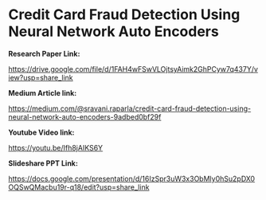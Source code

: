 # Credit Card Fraud Detection Using Neural Network Auto Encoders


**Research Paper Link:**

https://drive.google.com/file/d/1FAH4wFSwVLOjtsyAimk2GhPCyw7q437Y/view?usp=share_link

**Medium Article link:**

https://medium.com/@sravani.raparla/credit-card-fraud-detection-using-neural-network-auto-encoders-9adbed0bf29f

**Youtube Video link:**

https://youtu.be/Ifh8jAIKS6Y

**Slideshare PPT Link:**

https://docs.google.com/presentation/d/16IzSpr3uW3x3ObMly0hSu2pDX0OQSwQMacbu19r-q18/edit?usp=share_link

